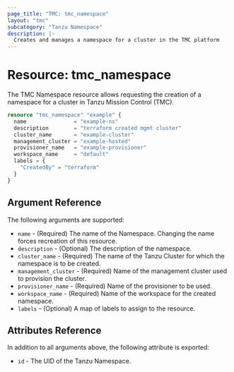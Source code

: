 ```yaml
---
page_title: "TMC: tmc_namespace"
layout: "tmc"
subcategory: "Tanzu Namespace"
description: |-
  Creates and manages a namespace for a cluster in the TMC platform
---
```


# Resource: tmc_namespace

The TMC Namespace resource allows requesting the creation of a namespace for a cluster in Tanzu Mission Control (TMC). 

```terraform
resource "tmc_namespace" "example" {
  name               = "example-ns"
  description        = "terraform created mgmt cluster"
  cluster_name       = "example-cluster"
  management_cluster = "example-hosted"
  provisioner_name   = "example-provisioner"
  workspace_name     = "default"
  labels = {
    "CreatedBy" = "terraform"
  }
}
```

## Argument Reference

The following arguments are supported:

* `name` - (Required) The name of the Namespace. Changing the name forces recreation of this resource.
* `description` - (Optional) The description of the namespace.
* `cluster_name` - (Required) The name of the Tanzu Cluster for which the namespace is to be created.
* `management_cluster` - (Required) Name of the management cluster used to provision the cluster.
* `provisioner_name` - (Required) Name of the provisioner to be used.
* `workspace_name` - (Required) Name of the workspace for the created namespace.
* `labels` - (Optional) A map of labels to assign to the resource.

## Attributes Reference

In addition to all arguments above, the following attribute is exported:

* `id` - The UID of the Tanzu Namespace.